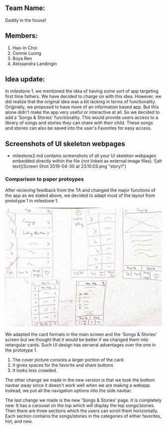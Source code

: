 ## Team Name: 
Daddy in the house!

## Members: 
1. Hao-In Choi
2. Connie Luong 
3. Boya Ren 
4. Alessandra Landingin

## Idea update: 
In milestone 1, we mentioned the idea of having some sort of app targeting first time fathers. We have decided to charge on with this idea. However, we did realize that the original idea was a bit lacking in terms of functionality. Originally, we proposed to have more of an information based app. But this alone didn't make the app very useful or interactive at all. So we decided to add a 'Songs & Stories' functionality. This would provide users access to a library of songs and stories they can share with their child. These songs and stories can also be saved into the user's Favorites for easy access. 

## Screenshots of UI skeleton webpages
* milestone2.md contains screenshots of all your UI skeleton webpages embedded directly within the file (not linked as external image files).
![alt text](Screen Shot 2019-04-30 at 23.10.03.png "story1")

### Comparison to paper protoypes

After recieving feedback from the TA and changed the major functions of the app as we stated above, we decided to adapt most of the layout from prototype 1 in milestone 1. 

![Image of prototype 1](milestone_img/prototype1.jpg)

We adapted the card formats in the main screen and the 'Songs & Stories' screen but we thought that it would be better if we changed them into retangular cards. Such UI design has serveral adventages over the one in the prototype 1. 

1. The cover picture consists a larger portion of the card.
2. It gives spaces for the favorite and share buttons
3. It looks less crowded.

The other change we made in the new version is that we took the bottom navbar away since it doesn't work well when we are making a webapp. Instead, we put all the navigation options into the side navbar.

The last change we made is the new 'Songs & Stories' page. It is completely new. It has a carousel on the top which will display the top songs/stories. Then there are three sections which the users can scroll them horizontally. Each section contains the songs/stories in the categories of either favorites, hot, and new. 






